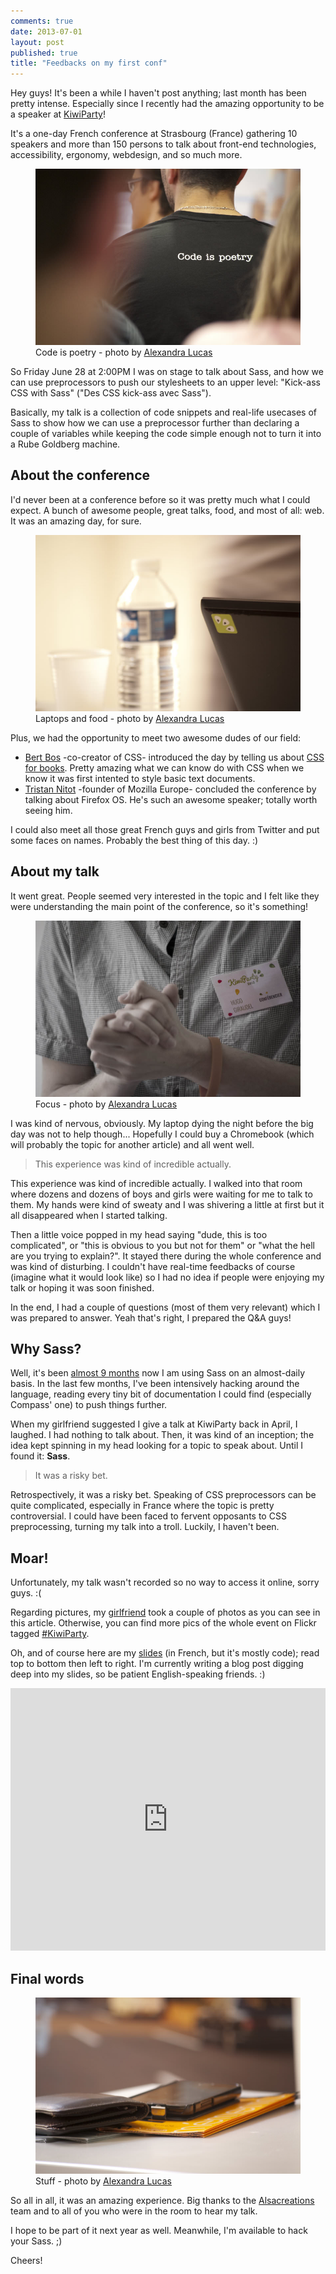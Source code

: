 ```yaml
---
comments: true
date: 2013-07-01
layout: post
published: true
title: "Feedbacks on my first conf"
---
```


Hey guys! It's been a while I haven't post anything; last month has been pretty intense. Especially since I recently had the amazing opportunity to be a speaker at [KiwiParty](http://kiwiparty.fr)!

It's a one-day French conference at Strasbourg (France) gathering 10 speakers and more than 150 persons to talk about front-end technologies, accessibility, ergonomy, webdesign, and so much more.

<figure class="figure">
<img src="/images/feedbacks-kiwiparty__code-is-poetry.jpg" alt="">
<figcaption>Code is poetry - photo by <a href="http://alexandralucas.com">Alexandra Lucas</a></figcaption>
</figure>

So Friday June 28 at 2:00PM I was on stage to talk about Sass, and how we can use preprocessors to push our stylesheets to an upper level: "Kick-ass CSS with Sass" ("Des CSS kick-ass avec Sass").

Basically, my talk is a collection of code snippets and real-life usecases of Sass to show how we can use a preprocessor further than declaring a couple of variables while keeping the code simple enough not to turn it into a Rube Goldberg machine.

## About the conference

I'd never been at a conference before so it was pretty much what I could expect. A bunch of awesome people, great talks, food, and most of all: web. It was an amazing day, for sure.

<figure class="figure">
<img src="/images/feedbacks-kiwiparty__laptops-and-food.jpg" alt="">
<figcaption>Laptops and food - photo by <a href="http://alexandralucas.com">Alexandra Lucas</a></figcaption>
</figure>

Plus, we had the opportunity to meet two awesome dudes of our field:

* [Bert Bos](http://en.wikipedia.org/wiki/Bert_Bos) -co-creator of CSS- introduced the day by telling us about [CSS for books](http://www.w3.org/Talks/2013/0628-CSS-Strasbourg/). Pretty amazing what we can know do with CSS when we know it was first intented to style basic text documents.
* [Tristan Nitot](http://twitter.com/nitot) -founder of Mozilla Europe- concluded the conference by talking about Firefox OS. He's such an awesome speaker; totally worth seeing him.

I could also meet all those great French guys and girls from Twitter and put some faces on names. Probably the best thing of this day. :)

## About my talk

It went great. People seemed very interested in the topic and I felt like they were understanding the main point of the conference, so it's something!

<figure class="figure">
<img src="/images/feedbacks-kiwiparty__hugo-giraudel.jpg" alt="">
<figcaption>Focus - photo by <a href="http://alexandralucas.com">Alexandra Lucas</a></figcaption>
</figure>

I was kind of nervous, obviously. My laptop dying the night before the big day was not to help though... Hopefully I could buy a Chromebook (which will probably the topic for another article) and all went well.

<blockquote class="pull-quote--right">This experience was kind of incredible actually.</blockquote>

This experience was kind of incredible actually. I walked into that room where dozens and dozens of boys and girls were waiting for me to talk to them. My hands were kind of sweaty and I was shivering a little at first but it all disappeared when I started talking.

Then a little voice popped in my head saying "dude, this is too complicated", or "this is obvious to you but not for them" or "what the hell are you trying to explain?". It stayed there during the whole conference and was kind of disturbing. I couldn't have real-time feedbacks of course (imagine what it would look like) so I had no idea if people were enjoying my talk or hoping it was soon finished.

In the end, I had a couple of questions (most of them very relevant) which I was prepared to answer. Yeah that's right, I prepared the Q&A guys! 

## Why Sass?

Well, it's been [almost 9 months](http://hugogiraudel.com/2012/11/13/less-to-sass/) now I am using Sass on an almost-daily basis. In the last few months, I've been intensively hacking around the language, reading every tiny bit of documentation I could find (especially Compass' one) to push things further.

When my girlfriend suggested I give a talk at KiwiParty back in April, I laughed. I had nothing to talk about. Then, it was kind of an inception; the idea kept spinning in my head looking for a topic to speak about. Until I found it: **Sass**.

<blockquote class="pull-quote--right">It was a risky bet.</blockquote>

Retrospectively, it was a risky bet. Speaking of CSS preprocessors can be quite complicated, especially in France where the topic is pretty controversial. I could have been faced to fervent opposants to CSS preprocessing, turning my talk into a troll. Luckily, I haven't been. 

## Moar!

Unfortunately, my talk wasn't recorded so no way to access it online, sorry guys. :(

Regarding pictures, my [girlfriend](http://alexandralucas.com) took a couple of photos as you can see in this article. Otherwise, you can find more pics of the whole event on Flickr tagged [#KiwiParty](http://www.flickr.com/search/?q=kiwiparty).

Oh, and of course here are my [slides](http://slid.es/hugogiraudel/css-kick-ass-avec-sass/) (in French, but it's mostly code); read top to bottom then left to right. I'm currently writing a blog post digging deep into my slides, so be patient English-speaking friends. :)

<iframe src="http://slid.es/hugogiraudel/css-kick-ass-avec-sass/embed" width="100%" height="420" scrolling="no" frameborder="0" webkitallowfullscreen mozallowfullscreen allowfullscreen></iframe>

## Final words

<figure class="figure--right">
<img src="/images/feedbacks-kiwiparty__stuff.jpg" alt="">
<figcaption>Stuff - photo by <a href="http://alexandralucas.com">Alexandra Lucas</a></figcaption>
</figure>

So all in all, it was an amazing experience. Big thanks to the [Alsacreations](http://alsacreations.fr/) team and to all of you who were in the room to hear my talk.

I hope to be part of it next year as well. Meanwhile, I'm available to hack your Sass.&nbsp;;)

Cheers!
